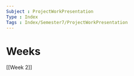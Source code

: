 ```yaml
---
Subject : ProjectWorkPresentation
Type : Index
Tags : Index/Semester7/ProjectWorkPresentation
---
```


# Weeks
[[Week 2]]